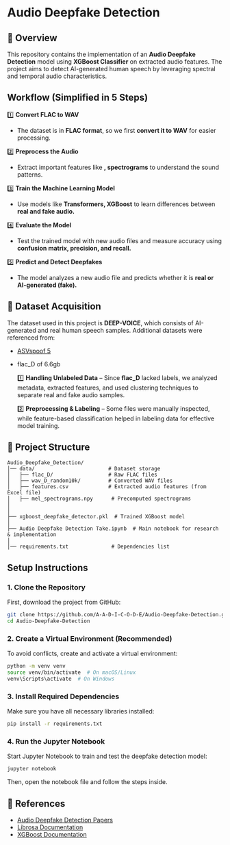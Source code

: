 # Audio Deepfake Detection

## 📌 Overview
This repository contains the implementation of an **Audio Deepfake Detection** model using **XGBoost Classifier** on extracted audio features. The project aims to detect AI-generated human speech by leveraging spectral and temporal audio characteristics.

## Workflow (Simplified in 5 Steps)

1️⃣ **Convert FLAC to WAV**  
   - The dataset is in **FLAC format**, so we first **convert it to WAV** for easier processing.  

2️⃣ **Preprocess the Audio**  
   - Extract important features like **, spectrograms** to understand the sound patterns.  

3️⃣ **Train the Machine Learning Model**  
   - Use models like **Transformers,  XGBoost** to learn differences between **real and fake audio.**  

4️⃣ **Evaluate the Model**  
   - Test the trained model with new audio files and measure accuracy using **confusion matrix, precision, and recall.**  

5️⃣ **Predict and Detect Deepfakes**  
   - The model analyzes a new audio file and predicts whether it is **real or AI-generated (fake).**  



## 📂 Dataset Acquisition
The dataset used in this project is **DEEP-VOICE**, which consists of AI-generated and real human speech samples. Additional datasets were referenced from:
- [ASVspoof 5](https://zenodo.org/records/14498691)
- flac_D of 6.6gb
  
   1️⃣ **Handling Unlabeled Data** – Since **flac_D** lacked labels, we analyzed metadata, extracted features, and used clustering techniques to separate real and fake audio samples.  

   2️⃣ **Preprocessing & Labeling** – Some files were manually inspected, while feature-based classification helped in labeling data for effective model training.  




## 🚀 Project Structure
```
Audio_Deepfake_Detection/
│── data/                        # Dataset storage
│   ├── flac_D/                  # Raw FLAC files
│   ├── wav_D_random10k/         # Converted WAV files
│   ├── features.csv             # Extracted audio features (from Excel file)
│   ├── mel_spectrograms.npy      # Precomputed spectrograms
│   
│
├── xgboost_deepfake_detector.pkl  # Trained XGBoost model
│
├── Audio Deepfake Detection Take.ipynb  # Main notebook for research & implementation
│
│── requirements.txt              # Dependencies list
```



## Setup Instructions

### 1. Clone the Repository
First, download the project from GitHub:
```bash
git clone https://github.com/A-A-D-I-C-O-D-E/Audio-Deepfake-Detection.git
cd Audio-Deepfake-Detection
```

### 2. Create a Virtual Environment (Recommended)
To avoid conflicts, create and activate a virtual environment:
```bash
python -m venv venv
source venv/bin/activate  # On macOS/Linux
venv\Scripts\activate  # On Windows
```

### 3. Install Required Dependencies
Make sure you have all necessary libraries installed:
```bash
pip install -r requirements.txt
```

### 4. Run the Jupyter Notebook
Start Jupyter Notebook to train and test the deepfake detection model:
```bash
jupyter notebook
```
Then, open the notebook file and follow the steps inside.


## 📝 References
- [Audio Deepfake Detection Papers](https://github.com/media-sec-lab/Audio-Deepfake-Detection)
- [Librosa Documentation](https://librosa.org/doc/main/index.html)
- [XGBoost Documentation](https://xgboost.readthedocs.io/)


